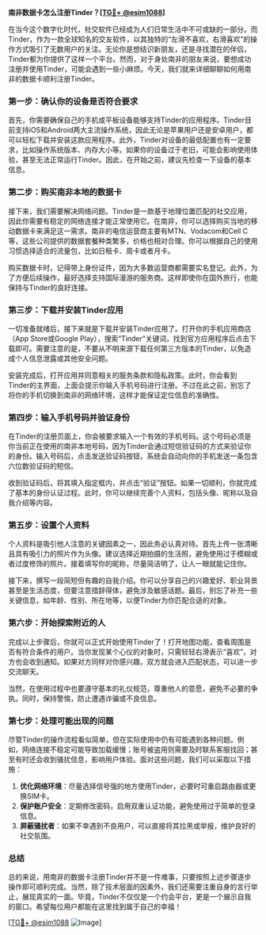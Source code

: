 **南非数据卡怎么注册Tinder？[[TG💪+ @esim1088](https://t.me/s/esim1088)]**

在当今这个数字化时代，社交软件已经成为人们日常生活中不可或缺的一部分。而Tinder，作为一款全球知名的交友软件，以其独特的“左滑不喜欢，右滑喜欢”的操作方式吸引了无数用户的关注。无论你是想结识新朋友，还是寻找潜在的伴侣，Tinder都为你提供了这样一个平台。然而，对于身处南非的朋友来说，要想成功注册并使用Tinder，可能会遇到一些小麻烦。今天，我们就来详细聊聊如何用南非的数据卡顺利注册Tinder。

### **第一步：确认你的设备是否符合要求**

首先，你需要确保自己的手机或平板设备能够支持Tinder的应用程序。Tinder目前支持iOS和Android两大主流操作系统，因此无论是苹果用户还是安卓用户，都可以轻松下载并安装这款应用程序。此外，Tinder对设备的最低配置也有一定要求，比如操作系统版本、内存大小等。如果你的设备过于老旧，可能会影响使用体验，甚至无法正常运行Tinder。因此，在开始之前，建议先检查一下设备的基本信息。

### **第二步：购买南非本地的数据卡**

接下来，我们需要解决网络问题。Tinder是一款基于地理位置匹配的社交应用，因此你需要有稳定的网络连接才能正常使用它。在南非，你可以选择购买当地的移动数据卡来满足这一需求。南非的电信运营商主要有MTN、Vodacom和Cell C等，这些公司提供的数据套餐种类繁多，价格也相对合理。你可以根据自己的使用习惯选择适合的流量包，比如日租卡、周卡或者月卡。

购买数据卡时，记得带上身份证件，因为大多数运营商都需要实名登记。此外，为了方便后续操作，最好选择支持国际漫游的服务商。这样即使你在国外旅行，也能保持与Tinder的良好连接。

### **第三步：下载并安装Tinder应用**

一切准备就绪后，接下来就是下载并安装Tinder应用了。打开你的手机应用商店（App Store或Google Play），搜索“Tinder”关键词，找到官方应用程序后点击下载即可。需要注意的是，不要从不明来源下载任何第三方版本的Tinder，以免造成个人信息泄露或其他安全问题。

安装完成后，打开应用并同意相关的服务条款和隐私政策。此时，你会看到Tinder的主界面，上面会提示你输入手机号码进行注册。不过在此之前，别忘了将你的手机切换到南非的网络环境，这样才能保证定位信息的准确性。

### **第四步：输入手机号码并验证身份**

在Tinder的注册页面上，你会被要求输入一个有效的手机号码。这个号码必须是你当前正在使用的南非本地号码，因为Tinder会通过短信验证码的方式来验证你的身份。输入号码后，点击发送验证码按钮，系统会自动向你的手机发送一条包含六位数验证码的短信。

收到验证码后，将其填入指定框内，并点击“验证”按钮。如果一切顺利，你就完成了基本的身份认证过程。此时，你可以继续完善个人资料，包括头像、昵称以及自我介绍等内容。

### **第五步：设置个人资料**

个人资料是吸引他人注意的关键因素之一，因此务必认真对待。首先上传一张清晰且具有吸引力的照片作为头像。建议选择近期拍摄的生活照，避免使用过于模糊或者过度修饰的照片。接着填写你的昵称，尽量简洁明了，让人一眼就能记住你。

接下来，撰写一段简短但有趣的自我介绍。你可以分享自己的兴趣爱好、职业背景甚至是生活态度，但要注意措辞得体，避免涉及敏感话题。最后，别忘了补充一些关键信息，如年龄、性别、所在地等，以便Tinder为你匹配合适的对象。

### **第六步：开始探索附近的人**

完成以上步骤后，你就可以正式开始使用Tinder了！打开地图功能，查看周围是否有符合条件的用户。当你发现某个心仪的对象时，只需轻轻右滑表示“喜欢”，对方也会收到通知。如果对方同样对你感兴趣，双方就会进入匹配状态，可以进一步交流聊天。

当然，在使用过程中也要遵守基本的礼仪规范，尊重他人的意愿，避免不必要的争执。同时，保持警惕，防止遭遇诈骗或不良信息。

### **第七步：处理可能出现的问题**

尽管Tinder的操作流程看似简单，但在实际使用中仍有可能遇到各种问题。例如，网络连接不稳定可能导致加载缓慢；账号被盗用则需要及时联系客服找回；甚至有时还会收到骚扰信息，影响用户体验。面对这些问题，我们可以采取以下措施：

1. **优化网络环境**：尽量选择信号强的地方使用Tinder，必要时可重启路由器或更换SIM卡。
2. **保护账户安全**：定期修改密码，启用双重认证功能，避免使用过于简单的登录信息。
3. **屏蔽骚扰者**：如果不幸遇到不良用户，可以直接将其拉黑或举报，维护良好的社交氛围。

### **总结**

总的来说，用南非的数据卡注册Tinder并不是一件难事，只要按照上述步骤逐步操作即可顺利完成。当然，除了技术层面的因素外，我们还需要注重自身的言行举止，展现真实的一面。毕竟，Tinder不仅仅是一个约会平台，更是一个展示自我的窗口。希望每位用户都能在这里找到属于自己的幸福！

[[TG💪+ @esim1088](https://t.me/s/esim1088) ![Image](https://i.postimg.cc/4NQfJmqS/Snipaste-2025-05-13-00-14-12.png)]